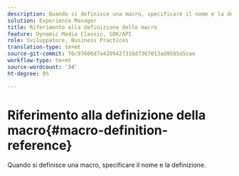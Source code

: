```yaml
---
description: Quando si definisce una macro, specificare il nome e la definizione.
solution: Experience Manager
title: Riferimento alla definizione delle macro
feature: Dynamic Media Classic, SDK/API
role: Sviluppatore, Business Practices
translation-type: tm+mt
source-git-commit: f6c97606d7a4209427316d7367013ad9585a5cae
workflow-type: tm+mt
source-wordcount: '34'
ht-degree: 0%

---
```



# Riferimento alla definizione della macro{#macro-definition-reference}

Quando si definisce una macro, specificare il nome e la definizione.

